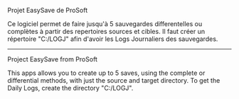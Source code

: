 Projet EasySave de ProSoft

Ce logiciel permet de faire jusqu'à 5 sauvegardes differentelles ou complètes à partir des repertoires sources et cibles. Il faut créer un répertoire "C:/LOGJ" afin d'avoir les Logs Journaliers des sauvegardes.


***********************
Project EasySave from ProSoft

This apps allows you to create up to 5 saves, using the complete or differential methods, with just the source and target directory. To get the Daily Logs, create the directory "C:/LOGJ".
